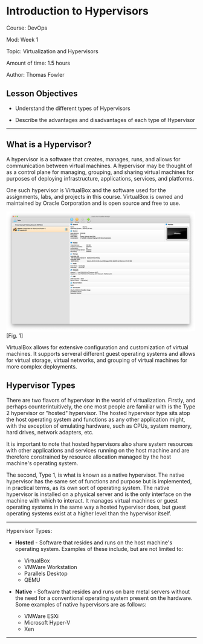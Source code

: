 # **Introduction to Hypervisors**

Course: DevOps

Mod: Week 1

Topic: Virtualization and Hypervisors

Amount of time: 1.5 hours

Author: Thomas Fowler

## **Lesson Objectives**

* Understand the different types of Hypervisors

* Describe the advantages and disadvantages of each
type of Hypervisor

--------------------------------------------

## **What is a Hypervisor?**

A hypervisor is a software that creates, manages, runs, and
allows for communication between virtual machines. A hypervisor
may be thought of as a control plane for managing, grouping, and
sharing virtual machines for purposes of deploying
infrastructure, applications, services, and platforms.

One such hypervisor is VirtualBox and the software used
for the assignments, labs, and projects in this course.
VirtualBox is owned and maintained by Oracle Corporation and is
open source and free to use.

<img src="assets/VirtualBox_screenshot.png" width="500" /> [Fig. 1]

VirtualBox allows for extensive configuration and customization
of virtual machines. It supports serveral different guest
operating systems and allows for virtual storage, virtual
networks, and grouping of virtual machines for more complex
deployments.

## **Hypervisor Types**

There are two flavors of hypervisor in the world of
virtualization. Firstly, and perhaps counterintuitively,
the one most people are familiar with is the Type 2
hypervisor or "hosted" hypervisor. The hosted hypervisor type
sits atop the host operating system and functions as any other
application might, with the exception of emulating hardware,
such as CPUs, system memory, hard drives, network adapters,
etc.

It is important to note that hosted hypervisors also share
system resources with other applications and services running
on the host machine and are therefore constrained by resource
allocation managed by the host machine's operating system.

<!-- [Diagram here] -->

The second, Type 1, is what is known as a native hypervisor.
The native hypervisor has the same set of functions and purpose
but is implemented, in practical terms, as its own sort of
operating system. The native hypervisor is installed on a
physical server and is the only interface on the machine with
which to interact. It manages virtual machines or guest
operating systems in the same way a hosted hypervisor does, but
guest operating systems exist at a higher level than the
hypervisor itself.

--------------------------------------------

Hypervisor Types:

* **Hosted** - Software that resides and runs on the host
machine's operating system. Examples of these include, but are
not limited to:

  * VirtualBox
  * VMWare Workstation
  * Parallels Desktop
  * QEMU

* **Native** - Software that resides and runs on bare metal
servers without the need for a conventional operating system
present on the hardware. Some examples of native hypervisors
are as follows:

  * VMWare ESXi
  * Microsoft Hyper-V
  * Xen

--------------------------------------------
